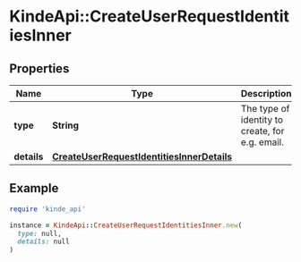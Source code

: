 # KindeApi::CreateUserRequestIdentitiesInner

## Properties

| Name | Type | Description | Notes |
| ---- | ---- | ----------- | ----- |
| **type** | **String** | The type of identity to create, for e.g. email. | [optional] |
| **details** | [**CreateUserRequestIdentitiesInnerDetails**](CreateUserRequestIdentitiesInnerDetails.md) |  | [optional] |

## Example

```ruby
require 'kinde_api'

instance = KindeApi::CreateUserRequestIdentitiesInner.new(
  type: null,
  details: null
)
```

